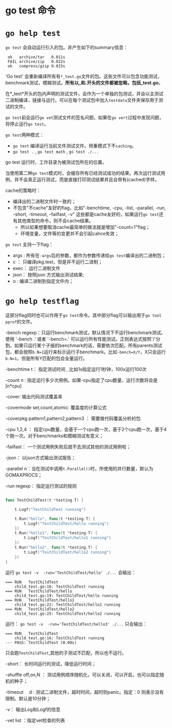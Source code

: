 # go test 命令

# `go help test`

`go test` 会自动运行引入的包。并产生如下的summary信息：

```
 ok   archive/tar   0.011s
 FAIL archive/zip   0.022s
 ok   compress/gzip 0.033s
```

'Go test' 会重新编译所有有`*_test.go`文件的包。这些文件可以包含功能测试，benchmark测试，模糊测试。**所有以_和.开头的文件都被忽略，包括_test.go**。

在*_test*开头的包内声明的测试文件，会作为一个单独的包测试，并会以主测试二进制编译，链接与运行。可以在每个测试包中加入`testdata`文件夹保存用于测试的文件。

`go test`前会运行`go vet`测试文件的签名问题。如果在`go vert`过程中发现问题，将停止运行`go test`。

`go test`两种模式：
- `go test` 编译运行当前文件测试文件。侧重模式下不`caching`。
- `go test .` , `go test math` , `go test ./...`

go test 运行时，工作目录为被测试包所在的位置。

当使用第二种`go test`模式时，会缓存所有已经测试成功的结果。再次运行测试用例，并不会真正运行测试，而是直接打印测试结果并且会带有(cached)字样。

cache的策略时：
- 编译出的二进制文件时一致的；
- 不包含"不cache"友好的flag，比如"-benchtime, -cpu, -list, -parallel, -run, -short, -timeout, -failfast, -v" 这些都是cache友好的，如果运行`go test`还有其他类型的命令，则不会cache结果。
  - 所以如果想要取消cache最简单的做法就是增加"-count=1"flag；
  - 环境变量，文件等的变更并不会引起cahce失效；

`go test` 支持一下flag：

- args : 所有在`-args`后的参数，都作为参数传递给`go test`编译出的二进制包；
- c ： 只编译pkg.test，但是并不运行二进制；
- exec： 运行二进制文件
- json： 按照json 方式输出测试结果;
- o : 编译二进制到指定文件内；


# `go help testflag`

这部分flag同时也可以作用于`go test`命令。其中部分flag可以输出用于`go tool pprof`的文件。

-bench regexp：只运行benchmark测试，默认情况下不运行benchmark测试。使用 '-bench .' 或者 '-bench=.' 可以运行所有性能测试。正则表达式按照'/'分割，如果只运行某个子报的benchmark的话，需要依次匹配。所有parents测试包，都会按照`b.N=1`运行来标示运行子benchmark。比如`-bench=X/Y`，X只会运行`b.N=1`，但是所有Y匹配的包会全量运行。


-benchtime t： 指定测试时间 , 比如1s指定运行1秒钟，100x运行100次

-count n : 指定运行多少次用例。如果-cpu指定了cpu数量，运行次数将会是 [n*cpu]

-cover: 输出代码测试覆盖率

-covermode set,count,atomic: 覆盖度的计算公式

-coverpkg pattern1,pattern2,pattern3 ： 需要做代码覆盖分析的包

-cpu 1,2,4 ： 指定cpu数量，会基于一个cpu跑一次，基于2个cpu跑一次，基于4个跑一次。对于benchmarks和模糊测试有意义；

-failfast： 一个测试用例失败后就不去测试其他的测试用例啦；

-json： 以json方式输出测试报告；

-parallel n：当在测试中调用`t.Parallel()`时，所使用的并行数量，默认为GOMAXPROCS；

-run regexp： 指定运行测试的规则

```go

func TestChildTest(t *testing.T) {

	t.Logf("TestChildTest running")

	t.Run("hello", func(t *testing.T) {
		t.Logf("TestChildTest/hello running")
	})
	t.Run("hello1", func(t *testing.T) {
		t.Logf("TestChildTest/hello1 running")
	})
	t.Run("hello2", func(t *testing.T) {
		t.Logf("TestChildTest/hello2 running")
	})
}
```

运行 `go test -v  -run='TestChildTest/hello' ./...`
会输出：

```
=== RUN   TestChildTest
    child_test.go:16: TestChildTest running
=== RUN   TestChildTest/hello
    child_test.go:19: TestChildTest/hello running
=== RUN   TestChildTest/hello1
    child_test.go:22: TestChildTest/hello1 running
=== RUN   TestChildTest/hello2
    child_test.go:25: TestChildTest/hello2 running
```

运行： `go test -v  -run='TestChildTest/hello3' ./...`
只会输出：

```
=== RUN   TestChildTest
    child_test.go:16: TestChildTest running
--- PASS: TestChildTest (0.00s)

```

只会跑`TestChildTest`,其他的子测试不匹配，所以也不运行。


-short： 长时间运行的测试，降低运行时间；

-shuffle off,on,N ： 测试用例顺序随机化，可以关闭，可以开启，也可以指定随机的种子；

-timeout 　d : 测试二进制文件，超时时间，超时则panic。指定：0 则表示没有限制，默认是10分钟；

-v： 输出Log和Logf的信息

-vet list ：指定vet检查的列表




